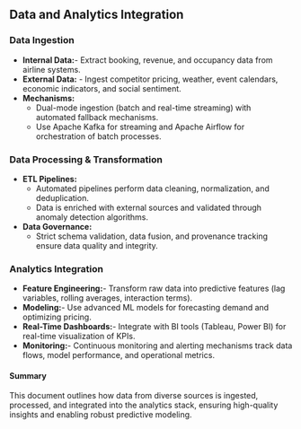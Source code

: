 ## Data and Analytics Integration

### Data Ingestion
- **Internal Data:**- Extract booking, revenue, and occupancy data from airline systems.
- **External Data:** - Ingest competitor pricing, weather, event calendars, economic indicators, and social sentiment.
- **Mechanisms:**  
  - Dual-mode ingestion (batch and real-time streaming) with automated fallback mechanisms.
  - Use Apache Kafka for streaming and Apache Airflow for orchestration of batch processes.

### Data Processing & Transformation
- **ETL Pipelines:**  
  - Automated pipelines perform data cleaning, normalization, and deduplication.
  - Data is enriched with external sources and validated through anomaly detection algorithms.
- **Data Governance:**  
  - Strict schema validation, data fusion, and provenance tracking ensure data quality and integrity.

### Analytics Integration
- **Feature Engineering:**- Transform raw data into predictive features (lag variables, rolling averages, interaction terms).
- **Modeling:**- Use advanced ML models for forecasting demand and optimizing pricing.
- **Real-Time Dashboards:**- Integrate with BI tools (Tableau, Power BI) for real-time visualization of KPIs.
- **Monitoring:**- Continuous monitoring and alerting mechanisms track data flows, model performance, and operational metrics.

#### Summary
This document outlines how data from diverse sources is ingested, processed, and integrated into the analytics stack, ensuring high-quality insights and enabling robust predictive modeling.
